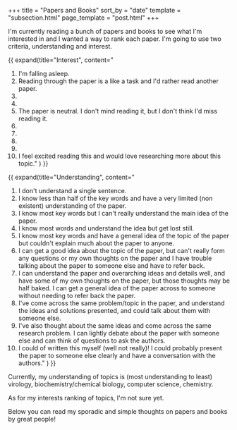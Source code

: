 +++
title = "Papers and Books"
sort_by = "date"
template = "subsection.html"
page_template = "post.html"
+++

I'm currently reading a bunch of papers and books to see what I'm interested in and I wanted a way to rank each paper. I'm going to use two criteria, understanding and interest. 

{{ expand(title="Interest",
content="
1. I'm falling asleep.
2. Reading through the paper is a like a task and I'd rather read another paper.
3. 
4. 
5. The paper is neutral. I don't mind reading it, but I don't think I'd miss reading it.
6. 
7. 
8. 
9. 
10. I feel excited reading this and would love researching more about this topic."
) }}

{{ expand(title="Understanding",
content="
1. I don't understand a single sentence.
2. I know less than half of the key words and have a very limited (non existent) understanding of the paper.
3. I know most key words but I can't really understand the main idea of the paper.
4. I know most words and understand the idea but get lost still.
5. I know most key words and have a general idea of the topic of the paper but couldn't explain much about the paper to anyone.
6. I can get a good idea about the topic of the paper, but can't really form any questions or my own thoughts on the paper and I have trouble talking about the paper to someone else and have to refer back. 
7. I can understand the paper and overarching ideas and details well, and have some of my own thoughts on the paper, but those thoughts may be half baked. I can get a general idea of the paper across to someone without needing to refer back the paper.
8. I've come across the same problem/topic in the paper, and understand the ideas and solutions presented, and could talk about them with someone else.
9. I've also thought about the same ideas and come across the same research problem. I can lightly debate about the paper with someone else and can think of questions to ask the authors.
10. I could of written this myself (well not really)! I could probably present the paper to someone else clearly and have a conversation with the authors."
) }}

Currently, my understanding of topics is (most understanding to least) virology, biochemistry/chemical biology, computer science, chemistry.

As for my interests ranking of topics, I'm not sure yet. 

Below you can read my sporadic and simple thoughts on papers and books by great people!




